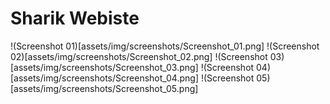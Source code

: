 # Sharik Webiste
!(Screenshot 01)[assets/img/screenshots/Screenshot_01.png]
!(Screenshot 02)[assets/img/screenshots/Screenshot_02.png]
!(Screenshot 03)[assets/img/screenshots/Screenshot_03.png]
!(Screenshot 04)[assets/img/screenshots/Screenshot_04.png]
!(Screenshot 05)[assets/img/screenshots/Screenshot_05.png]
